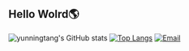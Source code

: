 ## Hello Wolrd🌎

![yunningtang's GitHub stats](https://github-readme-stats.vercel.app/api?username=yunningtang&show_icons=true&theme=algolia)
[![Top Langs](https://github-readme-stats.vercel.app/api/top-langs/?username=yunningtang)](https://github.com/yunningtang/github-readme-stats)
[![Email](https://img.shields.io/badge/Email-contact%20me-blue)](mailto:tangyunning27@gmail.com)



<!--
**yunningtang/yunningtang** is a ✨ _special_ ✨ repository because its `README.md` (this file) appears on your GitHub profile.
Here are some ideas to get you started:

- 🔭 I’m currently working on ...
- 🌱 I’m currently learning ...
- 👯 I’m looking to collaborate on ...
- 🤔 I’m looking for help with ...
- 💬 Ask me about ...
- 📫 How to reach me: ...
- 😄 Pronouns: ...
- ⚡ Fun fact: ...
-->
